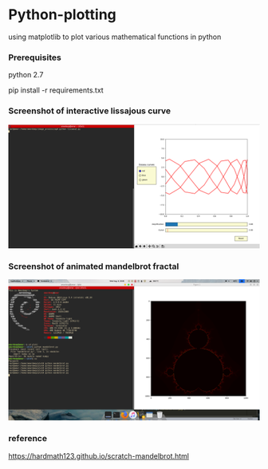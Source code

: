 # Python-plotting

using matplotlib to plot various mathematical functions in python 

### Prerequisites

python 2.7 

pip install -r requirements.txt

### Screenshot of interactive lissajous curve

![lissajous curve](https://github.com/amardeep-programmer/python-plotting/blob/master/lissajous8.png)

### Screenshot of animated mandelbrot fractal

![mandelbrot fractal](https://github.com/amardeep-programmer/python-plotting/blob/master/mandelbrot.png)

### reference 

https://hardmath123.github.io/scratch-mandelbrot.html
